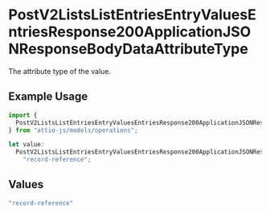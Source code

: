 # PostV2ListsListEntriesEntryValuesEntriesResponse200ApplicationJSONResponseBodyDataAttributeType

The attribute type of the value.

## Example Usage

```typescript
import {
  PostV2ListsListEntriesEntryValuesEntriesResponse200ApplicationJSONResponseBodyDataAttributeType,
} from "attio-js/models/operations";

let value:
  PostV2ListsListEntriesEntryValuesEntriesResponse200ApplicationJSONResponseBodyDataAttributeType =
    "record-reference";
```

## Values

```typescript
"record-reference"
```